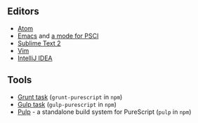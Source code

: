 ## Editors

- [Atom](https://github.com/darinmorrison/atom-language-purescript)
- [Emacs](https://github.com/dysinger/purescript-mode) and [a mode for PSCI](https://github.com/ardumont/emacs-psci)
- [Sublime Text 2](https://sublime.wbond.net/search/PureScript)
- [Vim](https://github.com/raichoo/purescript-vim)
- [IntelliJ IDEA](https://github.com/ikarienator/pure-idea)

## Tools

- [Grunt task](https://github.com/purescript-contrib/grunt-purescript) (`grunt-purescript` in `npm`)
- [Gulp task](https://github.com/purescript-contrib/gulp-purescript) (`gulp-purescript` in `npm`)
- [Pulp](https://github.com/bodil/pulp) - a standalone build system for PureScript (`pulp` in `npm`)